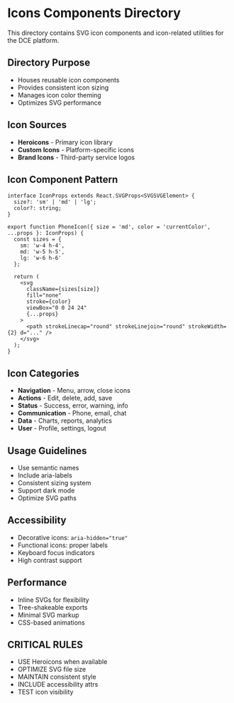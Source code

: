 # Icons Components Directory

This directory contains SVG icon components and icon-related utilities for the DCE platform.

## Directory Purpose
- Houses reusable icon components
- Provides consistent icon sizing
- Manages icon color theming
- Optimizes SVG performance

## Icon Sources
- **Heroicons** - Primary icon library
- **Custom Icons** - Platform-specific icons
- **Brand Icons** - Third-party service logos

## Icon Component Pattern
```tsx
interface IconProps extends React.SVGProps<SVGSVGElement> {
  size?: 'sm' | 'md' | 'lg';
  color?: string;
}

export function PhoneIcon({ size = 'md', color = 'currentColor', ...props }: IconProps) {
  const sizes = {
    sm: 'w-4 h-4',
    md: 'w-5 h-5',
    lg: 'w-6 h-6'
  };
  
  return (
    <svg
      className={sizes[size]}
      fill="none"
      stroke={color}
      viewBox="0 0 24 24"
      {...props}
    >
      <path strokeLinecap="round" strokeLinejoin="round" strokeWidth={2} d="..." />
    </svg>
  );
}
```

## Icon Categories
- **Navigation** - Menu, arrow, close icons
- **Actions** - Edit, delete, add, save
- **Status** - Success, error, warning, info
- **Communication** - Phone, email, chat
- **Data** - Charts, reports, analytics
- **User** - Profile, settings, logout

## Usage Guidelines
- Use semantic names
- Include aria-labels
- Consistent sizing system
- Support dark mode
- Optimize SVG paths

## Accessibility
- Decorative icons: `aria-hidden="true"`
- Functional icons: proper labels
- Keyboard focus indicators
- High contrast support

## Performance
- Inline SVGs for flexibility
- Tree-shakeable exports
- Minimal SVG markup
- CSS-based animations

## CRITICAL RULES
- USE Heroicons when available
- OPTIMIZE SVG file size
- MAINTAIN consistent style
- INCLUDE accessibility attrs
- TEST icon visibility